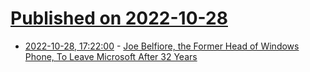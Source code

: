 # [Published on 2022-10-28](index.md)

* [2022-10-28, 17:22:00](https://slashdot.org/story/22/10/28/1725217/joe-belfiore-the-former-head-of-windows-phone-to-leave-microsoft-after-32-years?utm_source=rss1.0mainlinkanon&utm_medium=feed) - [Joe Belfiore, the Former Head of Windows Phone, To Leave Microsoft After 32 Years](https://slashdot.org/story/22/10/28/1725217/joe-belfiore-the-former-head-of-windows-phone-to-leave-microsoft-after-32-years?utm_source=rss1.0mainlinkanon&utm_medium=feed)

